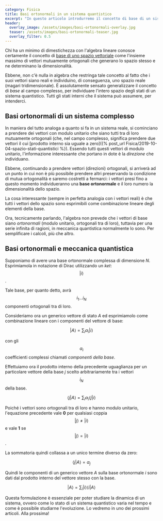 ```yaml
---
category: Fisica
title: Basi ortonormali in un sistema quantistico
excerpt: "In questo articolo introdurremo il concetto di base di un sistema quantistico e di come questo rappresenti tutti i suoi stati possibili"
header:
  overlay_image: /assets/images/basi-ortonormali-overlay.jpg
  teaser: /assets/images/basi-ortonormali-teaser.jpg
  overlay_filter: 0.5
---
```


Chi ha un minimo di dimestichezza con l'algebra lineare conosce certamente il concetto di [base di uno spazio vettoriale](https://it.wikipedia.org/wiki/Base_(algebra_lineare)) come l'insieme massimo di vettori mutuamente ortogonali che generano lo spazio stesso e ne determinano la dimensionalità.

Ebbene, non c'è nulla in algebra che restringa tale concetto al fatto che i suoi vettori siano reali e individuino, di conseguenza, uno spazio reale (magari tridimensionale). È assolutamente sensato generalizzare il concetto di _base_ al campo complesso, per individuare l'intero spazio degli stati di un sistema quantistico. Tutti gli stati interni che il sistema può assumere, per intenderci.

Basi ortonormali di un sistema complesso
----------------------------------------

In maniera del tutto analoga a quanto si fa in un sistema reale, si cominciano a prendere dei vettori con modulo unitario che siano tutti tra di loro mutuamente ortogonali (che, nel campo complesso, significa prendere due vettori il cui [prodotto interno sia uguale a zero]({% post_url Fisica/2019-10-04-spazio-stati-quantistici %}). Essendo tutti questi vettori di modulo unitario, l'informazione interessante che portano in dote è la _direzione_ che individuano.

Ebbene, continuando a prendere vettori (direzioni) ortogonali, si arriverà ad un punto in cui non è più possibile prendere altri preservando la condizione di mutua ortogonalità e saremo costretti a fermarci: i vettori presi fino a questo momento individueranno una __base ortonormale__ e il loro numero la dimensionalità dello spazio.

La cosa interessante (sempre in perfetta analogia con i vettori reali) è che tutti i vettori dello spazio sono esprimibili come combinazione lineare degli elementi della base.

Ora, tecnicamente parlando, l'algebra non prevede che i vettori di base siano _ortonormali_ (modulo unitario, ortogonali tra di loro), tuttavia per una serie infinita di ragioni, in meccanica quantistica normalmente lo sono. Per semplificare i calcoli, più che altro.

Basi ortonormali e meccanica quantistica
----------------------------------------

Supponiamo di avere una base ortonormale complessa di dimensione _N_. Esprimiamola in notazione di Dirac utilizzando un _ket_: $$ \vert i \rangle $$.

Tale base, per quanto detto, avrà $$ i_1 ... i_N $$ componenti ortogonali tra di loro.

Consideriamo ora un generico vettore di stato _A_ ed esprimiamolo come combinazione lineare con i componenti del vettore di base:

$$ \vert A \rangle = \sum_{i} \alpha_i \vert i \rangle $$

con gli $$ \alpha_i $$ coefficienti complessi chiamati _componenti della base_.

Effettuiamo ora il prodotto interno della precedente uguaglianza per un particolare vettore della base _j_ scelto arbitrariamente tra i vettori $$ i_N $$ della base.

$$ \langle j \vert A \rangle = \sum_{i} \alpha_i \langle j \vert i \rangle $$


Poiché i vettori sono ortogonali tra di loro e hanno modulo unitario, l'equazione precedente vale __0__ per qualsiasi coppia $$ \vert j \rangle \ne \vert i \rangle $$ e vale __1__ se $$ \vert j \rangle = \vert i \rangle $$.

La sommatoria quindi collassa a un unico termine diverso da zero:

$$ \langle j \vert A \rangle = \alpha_j $$

Quindi le componenti di un generico vettore _A_ sulla base ortonormale _i_  sono dati dal prodotto interno del vettore stesso con la base.

$$ \vert A \rangle = \sum_i \vert i \rangle \langle i \vert A \rangle $$

Questa formulazione è essenziale per poter studiare la dinamica di un sistema, ovvero come lo stato di un sistema quantistico varia nel tempo e come è possibile studiarne l'evoluzione. Lo vedremo in uno dei prossimi articoli. Alla prossima!

